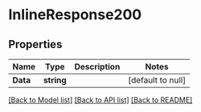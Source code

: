 # InlineResponse200

## Properties
Name | Type | Description | Notes
------------ | ------------- | ------------- | -------------
**Data** | **string** |  | [default to null]

[[Back to Model list]](../README.md#documentation-for-models) [[Back to API list]](../README.md#documentation-for-api-endpoints) [[Back to README]](../README.md)


